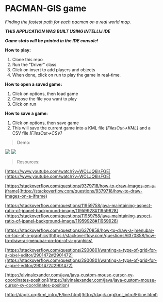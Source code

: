 # PACMAN-GIS game
*Finding the fastest path for each pacman on a real world map.*

 ***THIS APPLICATION WAS BUILT USING INTELLIJ IDE***
 
 ***Game stats will be printed in the IDE console!***

**How to play:**

1. Clone this repo
2. Run the "Driver" class
3. Click on insert to add players and objects
4. When done, click on run to play the game in real-time.

**How to open a saved game:**

1. Click on options, then load game
2. Choose the file you want to play
3. Click on run

**How to save a game:**

1. Click on options, then save game
2. This will save the current game into a KML file *[FilesOut->KML]* and a CSV file *[FilesOut->CSV]*

> Demo:

![](https://i.imgur.com/IlECFR1.png)
![](https://i.imgur.com/Rgar9tc.png)

> Resources:

[https://www.youtube.com/watch?v=WOLJQ6lsFGE](https://www.youtube.com/watch?v=WOLJQ6lsFGE)

[https://stackoverflow.com/questions/9379718/how-to-draw-images-on-a-jframe](https://stackoverflow.com/questions/9379718/how-to-draw-images-on-a-jframe)

[https://stackoverflow.com/questions/11959758/java-maintaining-aspect-ratio-of-jpanel-background-image/11959928#11959928](https://stackoverflow.com/questions/11959758/java-maintaining-aspect-ratio-of-jpanel-background-image/11959928#11959928)

[https://stackoverflow.com/questions/6370858/how-to-draw-a-jmenubar-on-top-of-a-graphics](https://stackoverflow.com/questions/6370858/how-to-draw-a-jmenubar-on-top-of-a-graphics)

[https://stackoverflow.com/questions/2900801/wanting-a-type-of-grid-for-a-pixel-editor/2901472#2901472](https://stackoverflow.com/questions/2900801/wanting-a-type-of-grid-for-a-pixel-editor/2901472#2901472)

[https://alvinalexander.com/java/java-custom-mouse-cursor-xy-coordinates-position](https://alvinalexander.com/java/java-custom-mouse-cursor-xy-coordinates-position)

[http://dagik.org/kml_intro/E/line.html](http://dagik.org/kml_intro/E/line.html)
